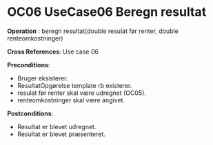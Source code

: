 
# OC06 UseCase06 Beregn resultat

**Operation** : 
beregn resultat(double resulat før renter, double renteomkostninger)

**Cross References**:
  Use case 06

**Preconditions**:

- Bruger eksisterer.
- ResultatOpgørelse template rb existerer.
- resulat før renter skal være udregnet (OC05).
- renteomkostninger skal være angivet.

**Postconditions**:

- Resultat er blevet udregnet.
- Resultat er blevet præsenteret.

